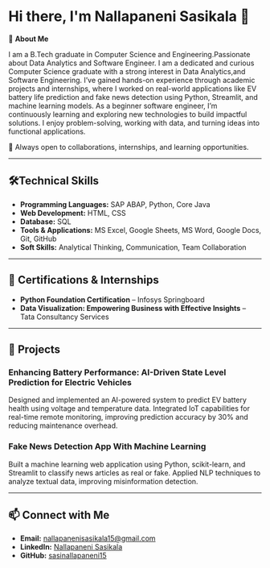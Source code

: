 # Hi there, I'm Nallapaneni Sasikala 👋


🎯 **About Me** 

I am a B.Tech graduate in Computer Science and Engineering.Passionate about Data Analytics and Software Engineer.
I am a dedicated and curious Computer Science graduate with a strong interest in Data Analytics,and Software Engineering. I’ve gained hands-on experience through academic projects and internships, where I worked on real-world applications like EV battery life prediction and fake news detection using Python, Streamlit, and machine learning models.
As a beginner software engineer, I’m continuously learning and exploring new technologies to build impactful solutions. I enjoy problem-solving, working with data, and turning ideas into functional applications.

📌 Always open to collaborations, internships, and learning opportunities.


---

## 🛠️Technical Skills

- **Programming Languages:** SAP ABAP, Python, Core Java  
- **Web Development:** HTML, CSS  
- **Database:** SQL  
- **Tools & Applications:** MS Excel, Google Sheets, MS Word, Google Docs, Git, GitHub  
- **Soft Skills:** Analytical Thinking, Communication, Team Collaboration

---

## 📜 Certifications & Internships

- **Python Foundation Certification** – Infosys Springboard
- **Data Visualization: Empowering Business with Effective Insights** – Tata Consultancy Services
  
  

---

## 🚀 Projects

### Enhancing Battery Performance: AI-Driven State Level Prediction for Electric Vehicles  
Designed and implemented an AI-powered system to predict EV battery health using voltage and temperature data. Integrated IoT capabilities for real-time remote monitoring, improving prediction accuracy by 30% and reducing maintenance overhead.

### Fake News Detection App With Machine Learning  
Built a machine learning web application using Python, scikit-learn, and Streamlit to classify news articles as real or fake. Applied NLP techniques to analyze textual data, improving misinformation detection.

---

## 📫 Connect with Me

- **Email:** nallapanenisasikala15@gmail.com
- **LinkedIn:** [Nallapaneni Sasikala](https://www.linkedin.com/in/nallapaneni-sasikala-292874258)
- **GitHub:** [sasinallapaneni15](https://github.com/sasinallapaneni15)
